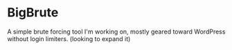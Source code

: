 # BigBrute
A simple brute forcing tool I'm working on, mostly geared toward WordPress without login limiters. (looking to expand it)
